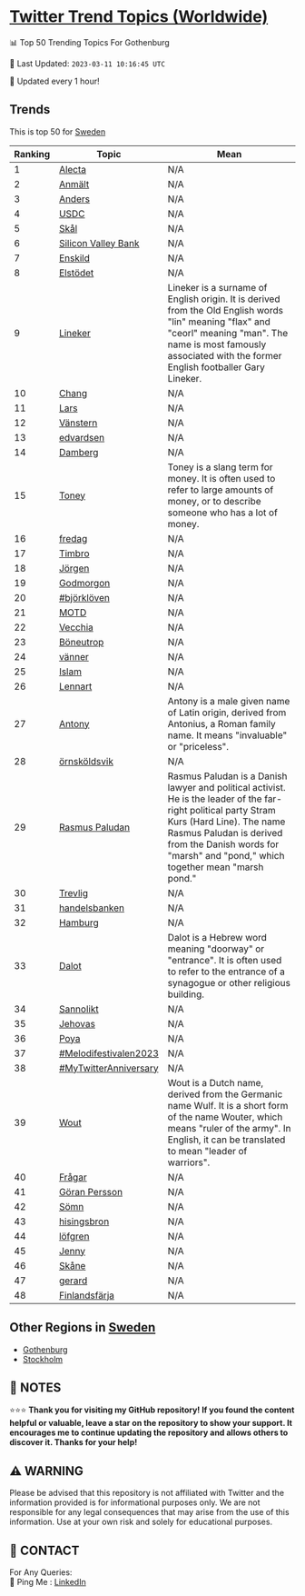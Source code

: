 [Twitter Trend Topics (Worldwide)](https://github.com/ErcinDedeoglu/Twitter-Trend-Topics)
==========


📊 Top 50 Trending Topics For Gothenburg

📆 Last Updated: `2023-03-11 10:16:45 UTC`

🔧 Updated every 1 hour!


## Trends

This is top 50 for [Sweden](</Sweden>)

| Ranking | Topic | Mean |
| ------- | ------------ | ------------ |
| 1 | [Alecta](http://twitter.com/search?q=Alecta) | N/A |
| 2 | [Anmält](http://twitter.com/search?q=Anm%c3%a4lt) | N/A |
| 3 | [Anders](http://twitter.com/search?q=Anders) | N/A |
| 4 | [USDC](http://twitter.com/search?q=USDC) | N/A |
| 5 | [Skål](http://twitter.com/search?q=Sk%c3%a5l) | N/A |
| 6 | [Silicon Valley Bank](http://twitter.com/search?q=Silicon+Valley+Bank) | N/A |
| 7 | [Enskild](http://twitter.com/search?q=Enskild) | N/A |
| 8 | [Elstödet](http://twitter.com/search?q=Elst%c3%b6det) | N/A |
| 9 | [Lineker](http://twitter.com/search?q=Lineker) | Lineker is a surname of English origin. It is derived from the Old English words "lin" meaning "flax" and "ceorl" meaning "man". The name is most famously associated with the former English footballer Gary Lineker. |
| 10 | [Chang](http://twitter.com/search?q=Chang) | N/A |
| 11 | [Lars](http://twitter.com/search?q=Lars) | N/A |
| 12 | [Vänstern](http://twitter.com/search?q=V%c3%a4nstern) | N/A |
| 13 | [edvardsen](http://twitter.com/search?q=edvardsen) | N/A |
| 14 | [Damberg](http://twitter.com/search?q=Damberg) | N/A |
| 15 | [Toney](http://twitter.com/search?q=Toney) | Toney is a slang term for money. It is often used to refer to large amounts of money, or to describe someone who has a lot of money. |
| 16 | [fredag](http://twitter.com/search?q=fredag) | N/A |
| 17 | [Timbro](http://twitter.com/search?q=Timbro) | N/A |
| 18 | [Jörgen](http://twitter.com/search?q=J%c3%b6rgen) | N/A |
| 19 | [Godmorgon](http://twitter.com/search?q=Godmorgon) | N/A |
| 20 | [#björklöven](http://twitter.com/search?q=%23bj%c3%b6rkl%c3%b6ven) | N/A |
| 21 | [MOTD](http://twitter.com/search?q=MOTD) | N/A |
| 22 | [Vecchia](http://twitter.com/search?q=Vecchia) | N/A |
| 23 | [Böneutrop](http://twitter.com/search?q=B%c3%b6neutrop) | N/A |
| 24 | [vänner](http://twitter.com/search?q=v%c3%a4nner) | N/A |
| 25 | [Islam](http://twitter.com/search?q=Islam) | N/A |
| 26 | [Lennart](http://twitter.com/search?q=Lennart) | N/A |
| 27 | [Antony](http://twitter.com/search?q=Antony) | Antony is a male given name of Latin origin, derived from Antonius, a Roman family name. It means "invaluable" or "priceless". |
| 28 | [örnsköldsvik](http://twitter.com/search?q=%c3%b6rnsk%c3%b6ldsvik) | N/A |
| 29 | [Rasmus Paludan](http://twitter.com/search?q=Rasmus+Paludan) | Rasmus Paludan is a Danish lawyer and political activist. He is the leader of the far-right political party Stram Kurs (Hard Line). The name Rasmus Paludan is derived from the Danish words for "marsh" and "pond," which together mean "marsh pond." |
| 30 | [Trevlig](http://twitter.com/search?q=Trevlig) | N/A |
| 31 | [handelsbanken](http://twitter.com/search?q=handelsbanken) | N/A |
| 32 | [Hamburg](http://twitter.com/search?q=Hamburg) | N/A |
| 33 | [Dalot](http://twitter.com/search?q=Dalot) | Dalot is a Hebrew word meaning "doorway" or "entrance". It is often used to refer to the entrance of a synagogue or other religious building. |
| 34 | [Sannolikt](http://twitter.com/search?q=Sannolikt) | N/A |
| 35 | [Jehovas](http://twitter.com/search?q=Jehovas) | N/A |
| 36 | [Poya](http://twitter.com/search?q=Poya) | N/A |
| 37 | [#Melodifestivalen2023](http://twitter.com/search?q=%23Melodifestivalen2023) | N/A |
| 38 | [#MyTwitterAnniversary](http://twitter.com/search?q=%23MyTwitterAnniversary) | N/A |
| 39 | [Wout](http://twitter.com/search?q=Wout) | Wout is a Dutch name, derived from the Germanic name Wulf. It is a short form of the name Wouter, which means "ruler of the army". In English, it can be translated to mean "leader of warriors". |
| 40 | [Frågar](http://twitter.com/search?q=Fr%c3%a5gar) | N/A |
| 41 | [Göran Persson](http://twitter.com/search?q=G%c3%b6ran+Persson) | N/A |
| 42 | [Sömn](http://twitter.com/search?q=S%c3%b6mn) | N/A |
| 43 | [hisingsbron](http://twitter.com/search?q=hisingsbron) | N/A |
| 44 | [löfgren](http://twitter.com/search?q=l%c3%b6fgren) | N/A |
| 45 | [Jenny](http://twitter.com/search?q=Jenny) | N/A |
| 46 | [Skåne](http://twitter.com/search?q=Sk%c3%a5ne) | N/A |
| 47 | [gerard](http://twitter.com/search?q=gerard) | N/A |
| 48 | [Finlandsfärja](http://twitter.com/search?q=Finlandsf%c3%a4rja) | N/A |



## Other Regions in [Sweden](</Sweden>)

* [Gothenburg](</Sweden/Gothenburg.md>)
* [Stockholm](</Sweden/Stockholm.md>)



## 📝 NOTES

⭐⭐⭐ **Thank you for visiting my GitHub repository! If you found the content helpful or valuable, leave a star on the repository to show your support. It encourages me to continue updating the repository and allows others to discover it. Thanks for your help!**


## ⚠️ WARNING

Please be advised that this repository is not affiliated with Twitter and the information provided is for informational purposes only. We are not responsible for any legal consequences that may arise from the use of this information. Use at your own risk and solely for educational purposes.


## 📨 CONTACT

 For Any Queries:  
            🏓 Ping Me : [LinkedIn](https://www.linkedin.com/in/ercindedeoglu/)
